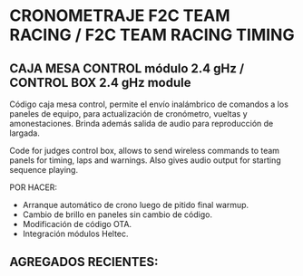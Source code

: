 # CRONOMETRAJE F2C TEAM RACING / F2C TEAM RACING TIMING
## CAJA MESA CONTROL módulo 2.4 gHz / CONTROL BOX 2.4 gHz module

Código caja mesa control, permite el envío inalámbrico de comandos a los paneles de equipo, para actualización de cronómetro, vueltas y amonestaciones. Brinda además salida de audio para reproducción de largada.

Code for judges control box, allows to send wireless commands to team panels for timing, laps and warnings. Also gives audio output for starting sequence playing.

POR HACER:
- Arranque automático de crono luego de pitido final warmup.
- Cambio de brillo en paneles sin cambio de código.
- Modificación de código OTA.
- Integración módulos Heltec.

AGREGADOS RECIENTES:
- 